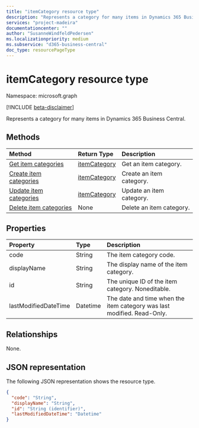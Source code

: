 ```yaml
---
title: "itemCategory resource type"
description: "Represents a category for many items in Dynamics 365 Business Central."
services: "project-madeira"
documentationcenter: ""
author: "SusanneWindfeldPedersen"
ms.localizationpriority: medium
ms.subservice: "d365-business-central"
doc_type: resourcePageType
---
```


# itemCategory resource type

Namespace: microsoft.graph

[!INCLUDE [beta-disclaimer](../../includes/beta-disclaimer.md)]

Represents a category for many items in Dynamics 365 Business Central.

## Methods

| Method                                                          | Return Type  |Description             |
|:----------------------------------------------------------------|:-------------|:-----------------------|
|[Get item categories](../api/dynamics-itemcategories-get.md)      |[itemCategory](dynamics-itemcategories.md)|Get an item category.   |
|[Create item categories](../api/dynamics-create-itemcategories.md)  |[itemCategory](dynamics-itemcategories.md)|Create an item category.|
|[Update item categories](../api/dynamics-itemcategories-update.md) |[itemCategory](dynamics-itemcategories.md)|Update an item category.|
|[Delete item categories](../api/dynamics-itemcategories-delete.md)|None          |Delete an item category.|

## Properties

| Property	         | Type	  |Description                                     |
|:-------------------|:-------|:-----------------------------------------------|
|code                |String  |The item category code.                          |
|displayName         |String  |The display name of the item category.                |
|id                  |String  |The unique ID of the item category. Noneditable.|
|lastModifiedDateTime|Datetime|The date and time when the item category was last modified. Read-Only.|


## Relationships

None.

## JSON representation

The following JSON representation shows the resource type.

```json
{
  "code": "String",
  "displayName": "String",
  "id": "String (identifier)",
  "lastModifiedDateTime": "Datetime"
}
```
